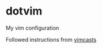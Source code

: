 # dotvim
My vim configuration

Followed instructions from [vimcasts][vimcasts]


[vimcasts]: http://vimcasts.org/episodes/synchronizing-plugins-with-git-submodules-and-pathogen/
